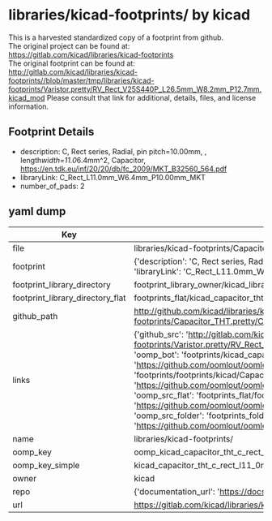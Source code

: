 # libraries/kicad-footprints/ by kicad  
This is a harvested standardized copy of a footprint from github.  
The original project can be found at:  
https://gitlab.com/kicad/libraries/kicad-footprints  
The original footprint can be found at:
http://gitlab.com/kicad/libraries/kicad-footprints//blob/master/tmp/libraries/kicad-footprints/Varistor.pretty/RV_Rect_V25S440P_L26.5mm_W8.2mm_P12.7mm.kicad_mod
Please consult that link for additional, details, files, and license information.  
## Footprint Details
* description: C, Rect series, Radial, pin pitch=10.00mm, , length*width=11.0*6.4mm^2, Capacitor, https://en.tdk.eu/inf/20/20/db/fc_2009/MKT_B32560_564.pdf  
* libraryLink: C_Rect_L11.0mm_W6.4mm_P10.00mm_MKT  
* number_of_pads: 2  
## yaml dump  
| Key | Value |  
| --- | --- |  
| file | libraries/kicad-footprints/Capacitor_THT.pretty/C_Rect_L11.0mm_W6.4mm_P10.00mm_MKT.kicad_mod |  
| footprint | {'description': 'C, Rect series, Radial, pin pitch=10.00mm, , length*width=11.0*6.4mm^2, Capacitor, https://en.tdk.eu/inf/20/20/db/fc_2009/MKT_B32560_564.pdf', 'libraryLink': 'C_Rect_L11.0mm_W6.4mm_P10.00mm_MKT', 'number_of_pads': 2} |  
| footprint_library_directory | footprint_library_owner/kicad_libraries/kicad-footprints/ |  
| footprint_library_directory_flat | footprints_flat/kicad_capacitor_tht_c_rect_l11_0mm_w6_4mm_p10_00mm_mkt/working |  
| github_path | http://github.com/kicad/libraries/kicad-footprints//blob/master/tmp/libraries/kicad-footprints/Capacitor_THT.pretty/C_Rect_L11.0mm_W6.4mm_P10.00mm_MKT.kicad_mod |  
| links | {'github_src': 'http://gitlab.com/kicad/libraries/kicad-footprints//blob/master/tmp/libraries/kicad-footprints/Varistor.pretty/RV_Rect_V25S440P_L26.5mm_W8.2mm_P12.7mm.kicad_mod', 'github_src_repo': 'https://gitlab.com/kicad/libraries/kicad-footprints', 'oomp_bot': 'footprints/kicad_capacitor_tht_c_rect_l11_0mm_w6_4mm_p10_00mm_mkt/working', 'oomp_bot_github': 'https://github.com/oomlout/oomlout_oomp_footprint_bot/tree/main/footprints/kicad_capacitor_tht_c_rect_l11_0mm_w6_4mm_p10_00mm_mkt/working', 'oomp_doc': 'footprints/footprints/kicad/Capacitor_THT/C_Rect_L11.0mm_W6.4mm_P10.00mm_MKT/working/', 'oomp_doc_github': 'https://github.com/oomlout/oomlout_oomp_footprint_doc/tree/main/footprints/footprints/kicad/Capacitor_THT/C_Rect_L11.0mm_W6.4mm_P10.00mm_MKT/working', 'oomp_src_flat': 'footprints_flat/footprints_flat/kicad_capacitor_tht_c_rect_l11_0mm_w6_4mm_p10_00mm_mkt/working', 'oomp_src_flat_github': 'https://github.com/oomlout/oomlout_oomp_footprint_src/tree/main/footprints_flat/kicad_capacitor_tht_c_rect_l11_0mm_w6_4mm_p10_00mm_mkt/working', 'oomp_src_folder': 'footprints_folder/footprints_folder/kicad/Capacitor_THT/C_Rect_L11.0mm_W6.4mm_P10.00mm_MKT/working', 'oomp_src_folder_github': 'https://github.com/oomlout/oomlout_oomp_footprint_src/tree/main/footprints_folder/kicad/Capacitor_THT/C_Rect_L11.0mm_W6.4mm_P10.00mm_MKT/working'} |  
| name | libraries/kicad-footprints/ |  
| oomp_key | oomp_kicad_capacitor_tht_c_rect_l11_0mm_w6_4mm_p10_00mm_mkt |  
| oomp_key_simple | kicad_capacitor_tht_c_rect_l11_0mm_w6_4mm_p10_00mm_mkt |  
| owner | kicad |  
| repo | {'documentation_url': 'https://docs.github.com/rest/repos/repos#get-a-repository', 'message': 'Not Found'} |  
| url | https://gitlab.com/kicad/libraries/kicad-footprints |  

